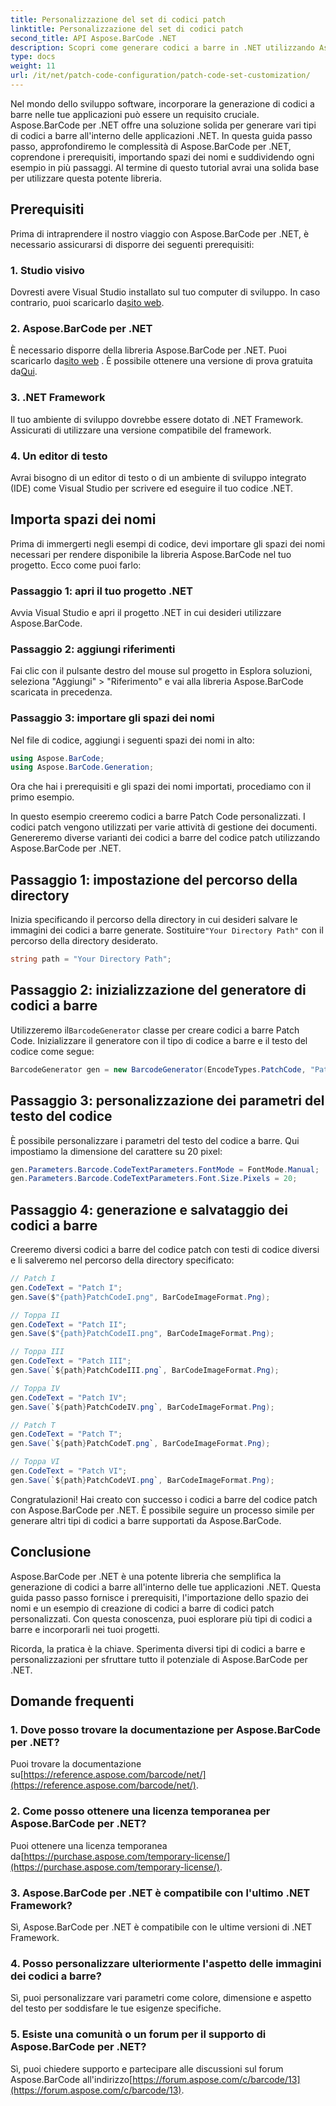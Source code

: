```yaml
---
title: Personalizzazione del set di codici patch
linktitle: Personalizzazione del set di codici patch
second_title: API Aspose.BarCode .NET
description: Scopri come generare codici a barre in .NET utilizzando Aspose.BarCode. Personalizza e integra facilmente i codici a barre nelle tue applicazioni.
type: docs
weight: 11
url: /it/net/patch-code-configuration/patch-code-set-customization/
---
```


Nel mondo dello sviluppo software, incorporare la generazione di codici a barre nelle tue applicazioni può essere un requisito cruciale. Aspose.BarCode per .NET offre una soluzione solida per generare vari tipi di codici a barre all'interno delle applicazioni .NET. In questa guida passo passo, approfondiremo le complessità di Aspose.BarCode per .NET, coprendone i prerequisiti, importando spazi dei nomi e suddividendo ogni esempio in più passaggi. Al termine di questo tutorial avrai una solida base per utilizzare questa potente libreria.

## Prerequisiti

Prima di intraprendere il nostro viaggio con Aspose.BarCode per .NET, è necessario assicurarsi di disporre dei seguenti prerequisiti:

### 1. Studio visivo
 Dovresti avere Visual Studio installato sul tuo computer di sviluppo. In caso contrario, puoi scaricarlo da[sito web](https://visualstudio.microsoft.com/).

### 2. Aspose.BarCode per .NET
 È necessario disporre della libreria Aspose.BarCode per .NET. Puoi scaricarlo da[sito web](https://releases.aspose.com/barcode/net/) . È possibile ottenere una versione di prova gratuita da[Qui](https://releases.aspose.com/).

### 3. .NET Framework
Il tuo ambiente di sviluppo dovrebbe essere dotato di .NET Framework. Assicurati di utilizzare una versione compatibile del framework.

### 4. Un editor di testo
Avrai bisogno di un editor di testo o di un ambiente di sviluppo integrato (IDE) come Visual Studio per scrivere ed eseguire il tuo codice .NET.

## Importa spazi dei nomi

Prima di immergerti negli esempi di codice, devi importare gli spazi dei nomi necessari per rendere disponibile la libreria Aspose.BarCode nel tuo progetto. Ecco come puoi farlo:

### Passaggio 1: apri il tuo progetto .NET
Avvia Visual Studio e apri il progetto .NET in cui desideri utilizzare Aspose.BarCode.

### Passaggio 2: aggiungi riferimenti
Fai clic con il pulsante destro del mouse sul progetto in Esplora soluzioni, seleziona "Aggiungi" > "Riferimento" e vai alla libreria Aspose.BarCode scaricata in precedenza.

### Passaggio 3: importare gli spazi dei nomi
Nel file di codice, aggiungi i seguenti spazi dei nomi in alto:

```csharp
using Aspose.BarCode;
using Aspose.BarCode.Generation;
```

Ora che hai i prerequisiti e gli spazi dei nomi importati, procediamo con il primo esempio.

In questo esempio creeremo codici a barre Patch Code personalizzati. I codici patch vengono utilizzati per varie attività di gestione dei documenti. Genereremo diverse varianti dei codici a barre del codice patch utilizzando Aspose.BarCode per .NET.

## Passaggio 1: impostazione del percorso della directory

 Inizia specificando il percorso della directory in cui desideri salvare le immagini dei codici a barre generate. Sostituire`"Your Directory Path"` con il percorso della directory desiderato.

```csharp
string path = "Your Directory Path";
```

## Passaggio 2: inizializzazione del generatore di codici a barre

 Utilizzeremo il`BarcodeGenerator` classe per creare codici a barre Patch Code. Inizializzare il generatore con il tipo di codice a barre e il testo del codice come segue:

```csharp
BarcodeGenerator gen = new BarcodeGenerator(EncodeTypes.PatchCode, "Patch I");
```

## Passaggio 3: personalizzazione dei parametri del testo del codice

È possibile personalizzare i parametri del testo del codice a barre. Qui impostiamo la dimensione del carattere su 20 pixel:

```csharp
gen.Parameters.Barcode.CodeTextParameters.FontMode = FontMode.Manual;
gen.Parameters.Barcode.CodeTextParameters.Font.Size.Pixels = 20;
```

## Passaggio 4: generazione e salvataggio dei codici a barre

Creeremo diversi codici a barre del codice patch con testi di codice diversi e li salveremo nel percorso della directory specificato:

```csharp
// Patch I
gen.CodeText = "Patch I";
gen.Save($"{path}PatchCodeI.png", BarCodeImageFormat.Png);

// Toppa II
gen.CodeText = "Patch II";
gen.Save($"{path}PatchCodeII.png", BarCodeImageFormat.Png);

// Toppa III
gen.CodeText = "Patch III";
gen.Save(`${path}PatchCodeIII.png`, BarCodeImageFormat.Png);

// Toppa IV
gen.CodeText = "Patch IV";
gen.Save(`${path}PatchCodeIV.png`, BarCodeImageFormat.Png);

// Patch T
gen.CodeText = "Patch T";
gen.Save(`${path}PatchCodeT.png`, BarCodeImageFormat.Png);

// Toppa VI
gen.CodeText = "Patch VI";
gen.Save(`${path}PatchCodeVI.png`, BarCodeImageFormat.Png);
```

Congratulazioni! Hai creato con successo i codici a barre del codice patch con Aspose.BarCode per .NET. È possibile seguire un processo simile per generare altri tipi di codici a barre supportati da Aspose.BarCode.

## Conclusione

Aspose.BarCode per .NET è una potente libreria che semplifica la generazione di codici a barre all'interno delle tue applicazioni .NET. Questa guida passo passo fornisce i prerequisiti, l'importazione dello spazio dei nomi e un esempio di creazione di codici a barre di codici patch personalizzati. Con questa conoscenza, puoi esplorare più tipi di codici a barre e incorporarli nei tuoi progetti.

Ricorda, la pratica è la chiave. Sperimenta diversi tipi di codici a barre e personalizzazioni per sfruttare tutto il potenziale di Aspose.BarCode per .NET.

## Domande frequenti

### 1. Dove posso trovare la documentazione per Aspose.BarCode per .NET?
 Puoi trovare la documentazione su[https://reference.aspose.com/barcode/net/](https://reference.aspose.com/barcode/net/).

### 2. Come posso ottenere una licenza temporanea per Aspose.BarCode per .NET?
 Puoi ottenere una licenza temporanea da[https://purchase.aspose.com/temporary-license/](https://purchase.aspose.com/temporary-license/).

### 3. Aspose.BarCode per .NET è compatibile con l'ultimo .NET Framework?
Sì, Aspose.BarCode per .NET è compatibile con le ultime versioni di .NET Framework.

### 4. Posso personalizzare ulteriormente l'aspetto delle immagini dei codici a barre?
Sì, puoi personalizzare vari parametri come colore, dimensione e aspetto del testo per soddisfare le tue esigenze specifiche.

### 5. Esiste una comunità o un forum per il supporto di Aspose.BarCode per .NET?
 Sì, puoi chiedere supporto e partecipare alle discussioni sul forum Aspose.BarCode all'indirizzo[https://forum.aspose.com/c/barcode/13](https://forum.aspose.com/c/barcode/13).